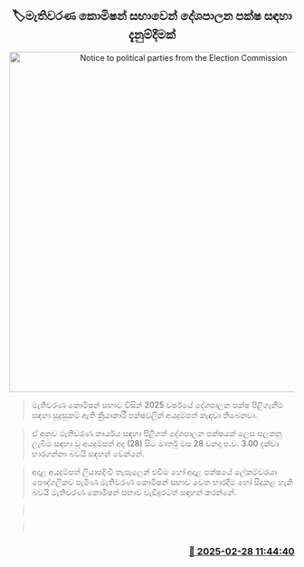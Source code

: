 <p align='center'><b><h2 align='center' title='Notice to political parties from the Election Commission'>🏷මැතිවරණ කොමිෂන් සභාවෙන් දේශපාලන පක්ෂ සඳහා දැනුම්දීමක්</h2></b></p>
<p align='center'><img src='https://helakuru.sgp1.cdn.digitaloceanspaces.com/esana/images/lib/election-archived.jpg' width='600' alt='Notice to political parties from the Election Commission'></p>

> මැතිවරණ කොමිෂන් සභාව විසින් 2025 වර්ෂයේ දේශපාලන පක්ෂ පිළිගැනීම සඳහා සුදුසුකම් ඇති ක්‍රියාකාරී පක්ෂවලින් අයදුම්පත් කැඳවා තිබෙනවා.

> ඒ අනුව මැතිවරණ කාර්යය සඳහා පිළිගත් දේශපාලන පක්ෂයක් ලෙස සලකනු ලැබීම සඳහා වූ අයදුම්පත් අද (28) සිට මාර්තු මස 28 වනදා ප.ව. 3.00 දක්වා භාරගන්නා බවයි සඳහන් වෙන්නේ.

> අදාළ අයදුම්පත් ලියාපදිංචි තැපෑලෙන් එවීම හෝ අදාළ පක්ෂයේ ලේකම්වරයා පෞද්ගලිකව පැමිණ මැතිවරණ කොමිෂන් සභාව වෙත භාරදීම හෝ සිදුකළ හැකි බවයි මැතිවරණ කොමිෂන් සභාව වැඩිදුරටත් සඳහන් කරන්නේ.

>  

>  



<h3 align='right'><a href='https://www.helakuru.lk/esana/p/107889/'>📅 2025-02-28 11:44:40</a></h3>
